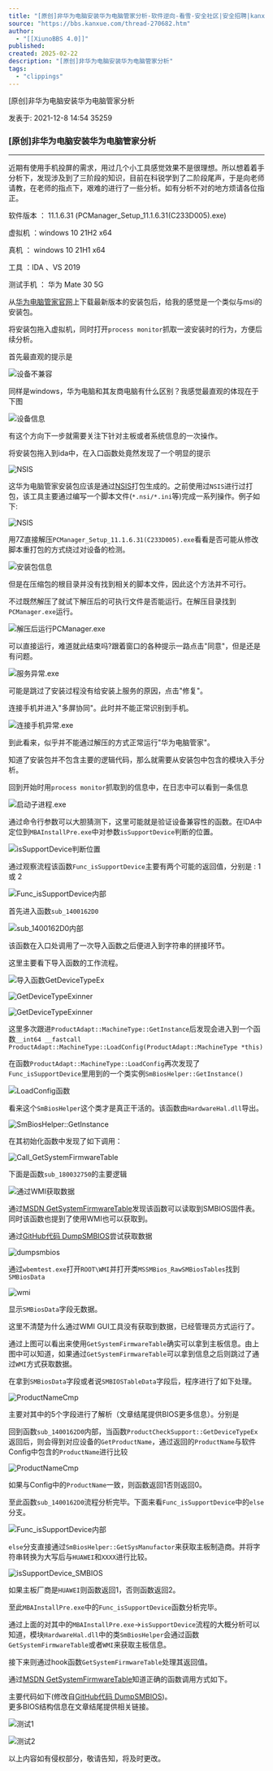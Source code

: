 ```yaml
---
title: "[原创]非华为电脑安装华为电脑管家分析-软件逆向-看雪-安全社区|安全招聘|kanxue.com"
source: "https://bbs.kanxue.com/thread-270682.htm"
author:
  - "[[XiunoBBS 4.0]]"
published:
created: 2025-02-22
description: "[原创]非华为电脑安装华为电脑管家分析"
tags:
  - "clippings"
---
```

\[原创\]非华为电脑安装华为电脑管家分析

发表于: 2021-12-8 14:54 35259

### \[原创\]非华为电脑安装华为电脑管家分析

---

近期有使用手机投屏的需求，用过几个小工具感觉效果不是很理想。所以想着着手分析下，发现涉及到了三阶段的知识，目前在科锐学到了二阶段尾声，于是向老师请教，在老师的指点下，艰难的进行了一些分析。如有分析不对的地方烦请各位指正。

软件版本 ： 11.1.6.31 (PCManager\_Setup\_11.1.6.31(C233D005).exe)

虚拟机 ：windows 10 21H2 x64

真机 ： windows 10 21H1 x64

工具 ：IDA 、VS 2019

测试手机 ： 华为 Mate 30 5G

从[华为电脑管家官网](https://bbs.kanxue.com/elink@42aK9s2c8@1M7s2y4Q4x3@1q4Q4x3V1k6Q4x3V1k6U0L8%243&6K6N6h3#2W2M7W2\)9J5k6h3S2#2j5i4N6W2K9g2\)9J5k6h3y4G2L8g2\)9J5c8X3y4F1i4K6u0r3M7%4g2H3M7r3!0J5N6q4\)9J5c8Y4m8U0i4K6u0V1L8h3q4F1j5h3N6W2M7W2\)9J5c8R3%60.%60.)上下载最新版本的安装包后，给我的感觉是一个类似与msi的安装包。

将安装包拖入虚拟机，同时打开`process monitor`抓取一波安装时的行为，方便后续分析。

首先最直观的提示是

![设备不兼容](https://bbs.kanxue.com/upload/attach/202112/840395_238SXAF8ERFD3FX.png)

同样是windows，华为电脑和其友商电脑有什么区别？我感觉最直观的体现在于下图

![设备信息](https://bbs.kanxue.com/upload/attach/202112/840395_9NKRK6XRAXXA9FY.png)

有这个方向下一步就需要关注下针对主板或者系统信息的一次操作。

将安装包拖入到ida中，在入口函数处竟然发现了一个明显的提示

![NSIS](https://bbs.kanxue.com/upload/attach/202112/840395_TXNP5BH5B8J2WKE.png)

这华为电脑管家安装包应该是通过[NSIS](https://bbs.kanxue.com/elink@ecfK9s2c8@1M7s2y4Q4x3@1q4Q4x3V1k6Q4x3V1k6F1M7%243W2K6i4K6u0W2M7%243!0#2M7X3y4W2k6X3!0J5k6%243g2Q4x3X3g2A6L8#2\)9J5c8V1#2S2K9h3&6Q4y4h3k6b7j5h3N6W2)打包生成的。之前使用过`NSIS`进行过打包，该工具主要通过编写一个脚本文件(`*.nsi/*.ini`等)完成一系列操作。例子如下:

![NSIS](https://bbs.kanxue.com/upload/attach/202112/840395_SYE3EU3FPAS2ZFM.png)

用7Z直接解压`PCManager_Setup_11.1.6.31(C233D005).exe`看看是否可能从修改脚本重打包的方式绕过对设备的检测。

![安装包信息](https://bbs.kanxue.com/upload/attach/202112/840395_GJMVR5X5YJQYNJ6.png)

但是在压缩包的根目录并没有找到相关的脚本文件，因此这个方法并不可行。

不过既然解压了就试下解压后的可执行文件是否能运行。在解压目录找到`PCManager.exe`运行。

![解压后运行PCManager.exe](https://bbs.kanxue.com/upload/attach/202112/840395_DFB5N8C8EMPEGJZ.png)

可以直接运行，难道就此结束吗?跟着窗口的各种提示一路点击"同意"，但是还是有问题。

![服务异常.exe](https://bbs.kanxue.com/upload/attach/202112/840395_4WSCVFCX4QCU6KV.png)

可能是跳过了安装过程没有给安装上服务的原因，点击"修复"。

连接手机并进入"多屏协同"。此时并不能正常识别到手机。

![连接手机异常.exe](https://bbs.kanxue.com/upload/attach/202112/840395_NVNQNKQ5G3RADCE.png)

到此看来，似乎并不能通过解压的方式正常运行"华为电脑管家"。

知道了安装包并不包含主要的逻辑代码，那么就需要从安装包中包含的模块入手分析。

回到开始时用`process monitor`抓取到的信息中，在日志中可以看到一条信息

![启动子进程.exe](https://bbs.kanxue.com/upload/attach/202112/840395_8Q4XFPQGPHFCU5X.png)

通过命令行参数可以大胆猜测下，这里可能就是验证设备兼容性的函数。在IDA中定位到`MBAInstallPre.exe`中对参数`isSupportDevice`判断的位置。

![isSupportDevice判断位置](https://bbs.kanxue.com/upload/attach/202112/840395_RJ4XKGNNQ4PG3RR.png)

通过观察流程该函数`Func_isSupportDevice`主要有两个可能的返回值，分别是 : 1 或 2

![Func_isSupportDevice内部](https://bbs.kanxue.com/upload/attach/202112/840395_F4RFHB7BVK5UJ3K.png)

首先进入函数`sub_1400162D0`

![sub_1400162D0内部](https://bbs.kanxue.com/upload/attach/202112/840395_EYQ32AMKRZ2UG9R.png)

该函数在入口处调用了一次导入函数之后便进入到字符串的拼接环节。

这里主要看下导入函数的工作流程。

![导入函数GetDeviceTypeEx](https://bbs.kanxue.com/upload/attach/202112/840395_WH3STAT2P34T3UB.png)

![GetDeviceTypeExinner](https://bbs.kanxue.com/upload/attach/202112/840395_R8G78T7EJ47EVHY.png)

![GetDeviceTypeExinner](https://bbs.kanxue.com/upload/attach/202112/840395_DE6U5SSFUEX9EH7.png)

这里多次跟进`ProductAdapt::MachineType::GetInstance`后发现会进入到一个函数`__int64 __fastcall ProductAdapt::MachineType::LoadConfig(ProductAdapt::MachineType *this)`

在函数`ProductAdapt::MachineType::LoadConfig`再次发现了`Func_isSupportDevice`里用到的一个类实例`SmBiosHelper::GetInstance()`

![LoadConfig函数](https://bbs.kanxue.com/upload/attach/202112/840395_522969UUCU24X4W.png)

看来这个`SmBiosHelper`这个类才是真正干活的。该函数由`HardwareHal.dll`导出。

![SmBiosHelper::GetInstance](https://bbs.kanxue.com/upload/attach/202112/840395_H2NCXNMM4JZDQ7C.png)

在其初始化函数中发现了如下调用：

![Call_GetSystemFirmwareTable](https://bbs.kanxue.com/upload/attach/202112/840395_AJBWSPPGJ7M634C.png)

下面是函数`sub_180032750`的主要逻辑

![通过WMI获取数据](https://bbs.kanxue.com/upload/attach/202112/840395_4HUEHY7WMJ98DAQ.png)

通过[MSDN GetSystemFirmwareTable](https://bbs.kanxue.com/elink@287K9s2c8@1M7s2y4Q4x3@1q4Q4x3V1k6Q4x3V1k6V1L8%243y4K6i4K6u0W2L8h3W2U0M7X3!0K6L8%243k6@1i4K6u0W2j5%243!0E0i4K6u0r3k6h3&6Q4x3X3c8#2M7#2\)9J5c8Y4N6A6L8X3c8G2N6%4y4Q4x3V1k6%4K9h3%5E5K6x3W2\)9J5c8X3q4H3K9g2\)9J5c8Y4y4&6M7%243W2F1k6X3!0S2M7r3W2Q4x3V1k6F1k6W2\)9J5k6s2y4&6M7%243W2F1k6X3!0S2M7r3W2Q4x3X3c8Y4k6i4c8K6P5i4y4@1k6h3#2X3K9i4u0E0N6%243q4J5k6i4c8S2j5X3I4W2)发现该函数可以读取到SMBIOS固件表。同时该函数也提到了使用WMI也可以获取到。

通过[GitHub代码 DumpSMBIOS](https://bbs.kanxue.com/elink@35bK9s2c8@1M7s2y4Q4x3@1q4Q4x3V1k6Q4x3V1k6Y4K9i4c8Z5N6h3u0Q4x3X3g2U0L8%243#2Q4x3V1k6w2N6h3&6k6K9g2\)9J5c8V1c8#2L8i4m8e0e0f1u0u0e0#2x3%60.)尝试获取数据

![dumpsmbios](https://bbs.kanxue.com/upload/attach/202112/840395_BT67WT92N5QBXJA.png)

通过`wbemtest.exe`打开`ROOT\WMI`并打开类`MSSMBios_RawSMBiosTables`找到`SMBiosData`

![wmi](https://bbs.kanxue.com/upload/attach/202112/840395_AY6WMCCAJQAQ4PW.png)

显示`SMBiosData`字段无数据。

这里不清楚为什么通过WMI GUI工具没有获取到数据，已经管理员方式运行了。

通过上图可以看出来使用`GetSystemFirmwareTable`确实可以拿到主板信息。由上图中可以知道，如果通过`GetSystemFirmwareTable`可以拿到信息之后则跳过了通过`WMI`方式获取数据。

在拿到`SMBiosData`字段或者说`SMBIOSTableData`字段后，程序进行了如下处理。

![ProductNameCmp](https://bbs.kanxue.com/upload/attach/202112/840395_DYCCW5RCW566THP.png)

主要对其中的5个字段进行了解析（文章结尾提供BIOS更多信息）。分别是

回到函数`sub_1400162D0`内部，当函数`ProductCheckSupport::GetDeviceTypeEx`返回后，则会得到对应设备的`GetProductName`，通过返回的`ProductName`与软件Config中包含的`ProductName`进行比较

![ProductNameCmp](https://bbs.kanxue.com/upload/attach/202112/840395_BWZVQWETF8TPM32.png)

如果与Config中的`ProductName`一致，则函数返回1否则返回0。

至此函数`sub_1400162D0`流程分析完毕。下面来看`Func_isSupportDevice`中的`else`分支。

![Func_isSupportDevice内部](https://bbs.kanxue.com/upload/attach/202112/840395_F4RFHB7BVK5UJ3K.png)

`else`分支直接通过`SmBiosHelper::GetSysManufactor`来获取主板制造商。并将字符串转换为大写后与`HUAWEI`和`XXXX`进行比较。

![isSupportDevice_SMBIOS](https://bbs.kanxue.com/upload/attach/202112/840395_KR8ET4CDQKCJTRN.png)

如果主板厂商是`HUAWEI`则函数返回1，否则函数返回2。

至此`MBAInstallPre.exe`中的`Func_isSupportDevice`函数分析完毕。

通过上面的对其中的`MBAInstallPre.exe`\->`isSupportDevice`流程的大概分析可以知道，模块`HardwareHal.dll`中的类`SmBiosHelper`会通过函数`GetSystemFirmwareTable`或者`WMI`来获取主板信息。

接下来则通过hook函数`GetSystemFirmwareTable`处理其返回值。

通过[MSDN GetSystemFirmwareTable](https://bbs.kanxue.com/elink@07dK9s2c8@1M7s2y4Q4x3@1q4Q4x3V1k6Q4x3V1k6V1L8%243y4K6i4K6u0W2L8h3W2U0M7X3!0K6L8%243k6@1i4K6u0W2j5%243!0E0i4K6u0r3k6h3&6Q4x3X3c8#2M7#2\)9J5c8Y4N6A6L8X3c8G2N6%4y4Q4x3V1k6%4K9h3%5E5K6x3W2\)9J5c8X3q4H3K9g2\)9J5c8Y4y4&6M7%243W2F1k6X3!0S2M7r3W2Q4x3V1k6F1k6W2\)9J5k6s2y4&6M7%243W2F1k6X3!0S2M7r3W2Q4x3X3c8Y4k6i4c8K6P5i4y4@1k6h3#2X3K9i4u0E0N6%243q4J5k6i4c8S2j5X3I4W2)知道正确的函数调用方式如下。

主要代码如下(修改自[GitHub代码 DumpSMBIOS](https://bbs.kanxue.com/elink@b8bK9s2c8@1M7s2y4Q4x3@1q4Q4x3V1k6Q4x3V1k6Y4K9i4c8Z5N6h3u0Q4x3X3g2U0L8%243#2Q4x3V1k6w2N6h3&6k6K9g2\)9J5c8V1c8#2L8i4m8e0e0f1u0u0e0#2x3%60.))。  
更多BIOS结构信息在文章结尾提供相关链接。

![测试1](https://bbs.kanxue.com/upload/attach/202112/840395_K2EU7DH3FHYAS82.png)

![测试2](https://bbs.kanxue.com/upload/attach/202112/840395_55ADWCNKYCKDNQ9.png)

以上内容如有侵权部分，敬请告知，将及时更改。